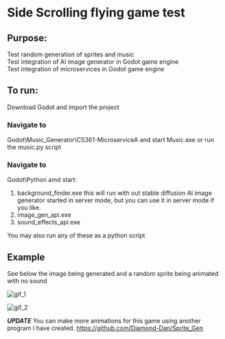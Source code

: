 # Side Scrolling flying game test

## Purpose: 
Test random generation of sprites and music  
Test integration of AI image generator in Godot game engine  
Test integration of microservices in Godot game engine  

## To run:  
Download Godot and import the project  
  
### Navigate to  
Godot\Music_Generator\CS361-MicroserviceA and start Music.exe or run the music.py script  

### Navigate to  
Godot\Python amd start:  
1. background_finder.exe this will run with out stable diffusion AI image generator started in server mode, but you can use it in server mode if you like.  
2. image_gen_api.exe  
3. sound_effects_api.exe  

You may also run any of these as a python script  

## Example

See below the image being generated and a random sprite being animated with no sound

![gif_1](https://github.com/user-attachments/assets/35dbcfa5-04c3-4bfc-8a9b-637faaf8e4d7)


![gif_2](https://github.com/user-attachments/assets/12dc7f5c-1e62-442d-8182-3e981b1fb6e9)

***UPDATE***
You can make more animations for this game using another program I have created. 
https://github.com/Diamond-Dan/Sprite_Gen 


